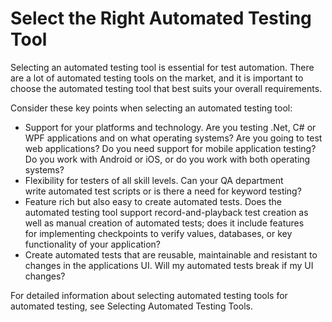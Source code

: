 # Select the Right Automated Testing Tool

Selecting an automated testing tool is essential for test automation.
There are a lot of automated testing tools on the market, and it is
important to choose the automated testing tool that best suits your
overall requirements.

Consider these key points when selecting an automated testing tool:

-   Support for your platforms and technology. Are you testing .Net, C\#
    or WPF applications and on what operating systems? Are you going to
    test web applications? Do you need support for mobile application
    testing? Do you work with Android or iOS, or do you work with both
    operating systems?
-   Flexibility for testers of all skill levels. Can your QA department
    write automated test scripts or is there a need for keyword testing?
-   Feature rich but also easy to create automated tests. Does the
    automated testing tool support record-and-playback test creation as
    well as manual creation of automated tests; does it include features
    for implementing checkpoints to verify values, databases, or key
    functionality of your application?
-   Create automated tests that are reusable, maintainable and resistant
    to changes in the applications UI. Will my automated tests break if
    my UI changes?

For detailed information about selecting automated testing tools for
automated testing, see Selecting Automated Testing Tools.
